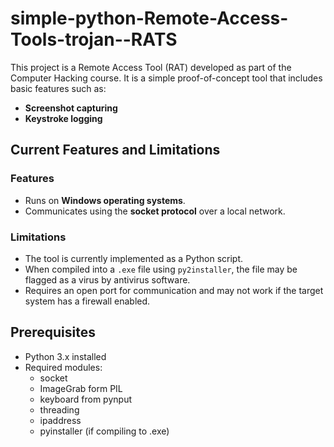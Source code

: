 # simple-python-Remote-Access-Tools-trojan--RATS

This project is a Remote Access Tool (RAT) developed as part of the Computer Hacking course. It is a simple proof-of-concept tool that includes basic features such as:  
- **Screenshot capturing**  
- **Keystroke logging**  

## Current Features and Limitations  
### Features  
- Runs on **Windows operating systems**.  
- Communicates using the **socket protocol** over a local network.  

### Limitations  
- The tool is currently implemented as a Python script.  
- When compiled into a `.exe` file using `py2installer`, the file may be flagged as a virus by antivirus software.  
- Requires an open port for communication and may not work if the target system has a firewall enabled.  

## Prerequisites  
- Python 3.x installed  
- Required modules:  
  - socket
  - ImageGrab form PIL
  - keyboard from pynput
  - threading
  - ipaddress  
  - pyinstaller (if compiling to .exe)

